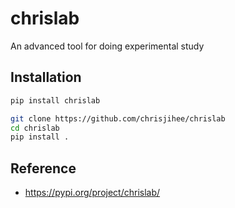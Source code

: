 # chrislab

An advanced tool for doing experimental study

## Installation

```bash
pip install chrislab
```

```bash
git clone https://github.com/chrisjihee/chrislab
cd chrislab
pip install .
```

## Reference

- https://pypi.org/project/chrislab/
